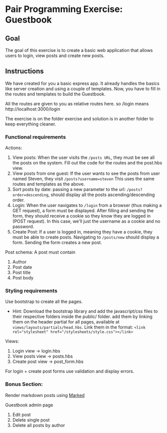 # Pair Programming Exercise: Guestbook

## Goal

The goal of this exercise is to create a basic web application that allows users
to login, view posts and create new posts.

## Instructions

We have created for you a basic express app. It already handles the basics like
server creation and using a couple of templates. Now, you have to fill in the routes
and templates to build the Guestbook.

All the routes are given to you as relative routes here. so /login means
http://localhost:3000/login

The exercise is on the folder exercise and solution is in another folder to keep
everything cleaner.

### Functional requirements

Actions:

1. View posts: When the user visits the `/posts URL`, they must be see all the posts
on the system. Fill out the code for the routes and the post.hbs view.
1. View posts from one guest: If the user wants to see the posts from user named
Steven, they visit `/posts?username=steven` This uses the same routes and templates
as the above.
1. Sort posts by date: passing a new parameter to the url: `/posts?order=descending`,
should display all the posts ascending/descending order.
1. Login: When the user navigates to `/login` from a browser (thus making a GET
request), a form must be displayed. After filling and sending the form, they should
receive a cookie so they know they are logged in (POST request). In this case, we'll
just the username as a cookie and no password.
1. Create Post: If a user is logged in, meaning they have a cookie, they must be
able to create posts. Navigating to `/posts/new` should display a form. Sending the
form creates a new post.

Post schema: A post must contain
1. Author
1. Post date
1. Post title
1. Post body

### Styling requirements

Use bootstrap to create all the pages.
* Hint: Download the bootstrap library and add the javascript/css files to their
respective folders inside the public/ folder.
add them by linking them on the header partial for all pages, available at
`views/layouts/partials/head.hbs`. Link them in the format:
`<link rel="stylesheet" href="/stylesheets/style.css"></link>`

Views:

1. Login view -> login.hbs
1. View posts view -> posts.hbs
1. Create post view -> post_form.hbs

For login + create post forms use validation and display errors.

### Bonus Section:

Render markdown posts using [Marked](https://github.com/chjj/marked)

Guestbook admin page
1. Edit post
1. Delete single post
1. Delete all posts by author
